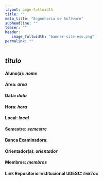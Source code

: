 ```yaml
---
layout: page-fullwidth
title: ""
meta_title: "Engenharia de Software"
subheadline: ""
teaser: ""
header:
   image_fullwidth: "banner-site-eso.png"
permalink: ""
---
```


## $titulo$

#### Aluno(a): $nome$

#### Área: $area$

#### Data: $data$

#### Hora: $hora$

#### Local: $local$

#### Semestre: $semestre$

#### Banca Examinadora:

#### Orientador(a): $orientador$

#### Membros: $membros$

#### Link Repositório Institucional UDESC: $linkTcc$